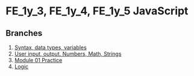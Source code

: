 # FE_1y_3, FE_1y_4, FE_1y_5 JavaScript

## Branches

1. [Syntax, data types, variables](https://github.com/olehhapuk/fe_1y_3-4-5_js/tree/variables)
2. [User input, output. Numbers, Math, Strings](https://github.com/olehhapuk/fe_1y_3-4-5_js/tree/input)
3. [Module 01 Practice](https://github.com/olehhapuk/fe_1y_3-4-5_js/tree/01_practice)
3. [Logic](https://github.com/olehhapuk/fe_1y_3-4-5_js/tree/logic)

